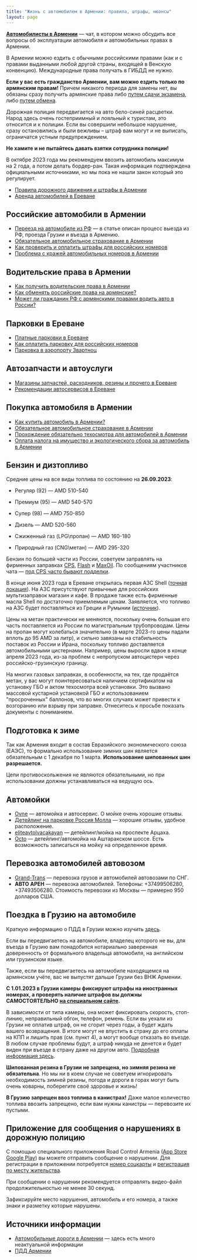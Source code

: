 ```yaml
---
title: "Жизнь с автомобилем в Армении: правила, штрафы, нюансы"
layout: page
---
```


**[Автомобилисты в Армении](https://t.me/am_autoclub)** — чат, в котором можно обсудить все вопросы об эксплуатации автомобиля и автомобильных правах в Армении.

В Армении можно ездить с обычными российскими правами (как и с правами выданными любой другой страны, входящей в Венскую конвенцию).
Международные права получать в ГИБДД не нужно.

**Если у вас есть гражданство Армении, вам можно ездить только по армянским правам!** Причем никакого периода для замены нет,
вы обязаны сразу получить армянские права либо [путем сдачи экзамена](license.md), либо [путем обмена](license-exchange.md).

Дорожная полиция передвигается на авто бело-синей расцветки. Народ здесь очень гостеприимный и лояльный к туристам,
это относится и к полиции. Если вы совершили небольшое нарушение, сразу остановились и были вежливы – штраф вам могут
и не выписать, ограничатся устным предупреждением.

**Не хамите и не пытайтесь давать взятки сотрудника полиции!**

В октябре 2023 года мы рекомендуем ввозить автомобиль максимум на 2 года, а потом делать бордер-ран. Такая информация подтверждена официальными источниками, но мы пока не нашли закон который это регулирует.

- [Правила дорожного движения и штрафы в Армении](rules.md)
- [Аренда автомобилей в Ереване](car-rentals.md)

## Российские автомобили в Армении

- [Переезд на автомобиле из РФ](../moving/by-car.md) — в статье описан процесс выезда из РФ, проезда Грузии и въезда в Армению.
- [Обязательное автомобильное страхование в Армении](insurance.md)
- [Как проверить и оплатить штрафы для российских номеров](rules.md#fines)
- [Проблема с кражей автомобильных номеров в Армении](plates-theft.md)

## Водительские права в Армении

- [Как получить водительские права в Армении](license.md)
- [Как обменять российские права на армянские?](license-exchange.md)
- [Может ли гражданин РФ с армянскими правами водить авто в России?](license-in-russia.md)

## Парковки в Ереване

- [Платные парковки в Ереване](parking.md)
- [Как оплатить парковку для российских номеров](parking.md#ruplate)
- [Парковка в аэропорту Звартноц](parking.md#airport)

## Автозапчасти и автоуслуги

- [Магазины запчастей, расходников, резины и прочего в Ереване](shops.md)
- [Рекомендации автосервисов в Ереване](services.md)

## Покупка автомобиля в Армении

- [Как купить автомобиль в Армении?](car-purchase.md)
- [Обязательное автомобильное страхование в Армении](insurance.md)
- [Прохождение обязательно техосмотра для автомобилей в Армении](inspection.md)
- [Оплата налога на имущество и экологического сбора за автомобиль в Армении](taxes.md)

## Бензин и дизтопливо

Средние цены на все виды топлива по состоянию на **26.09.2023**:

- Регуляр (92) — AMD 510-540
- Премиум (95) — AMD 540-570 
- Супер (98) — AMD 750-850
- Дизель — AMD 520-560

- Сжиженный газ (LPG\пропан) — AMD 160-180
- Природный газ (CNG\метан) — AMD 295-320

Бензин по большей части из России, советуем заправлять на фирменных заправках [CPS](http://www.cps.am/ru/content/chain-of-petrol-stations/),
[Flash](https://flashpetrol.am) и [MaxOil](http://www.maxoil.am/ru/stations/index/). По сообщениям участников чата — [под CPS часто бывают подделки](https://t.me/am_autoclub/1466).

В конце июня 2023 года в Ереване открылась первая АЗС Shell ([точная локация](https://yandex.ru/maps/-/CDUTrdt)). На АЗС присутствуют привычные для российских мультизаправок магазин и кафе. В продаже также есть фирменные масла Shell по достаточно приемлемым ценам. Заявляется, что топливо на АЗС будет поставляться из Греции и Румынии ([источник](https://t.me/economyofarmenia/13844)).

Цены на метан практически не меняются, поскольку очень большая его часть поставляется из России по магистральным трубопроводам. Цены на пропан могут колебаться значительно (в марте 2023-го цены падали вплоть до 95 AMD за литр), и сильно завязаны на стабильность поставок из России и Ирана, поскольку топливо доставляется автомобильными цистернами. Например, цены выросли вдвое в конце апреля 2023 года, из-за проблем с непропуском автоцистерн через российско-грузинскую границу.

На многих газовых заправках, в особенности, на тех, где продаётся метан, у вас могут поинтересоваться наличием сертификатом на установку ГБО и актом техосмотра всей установки. Это вызвано массовой кустарной установкой ГБО и использованием "просроченных" баллонов, что во многих случаях может привести к возгоранию или взрыву при заправке. Отнеситесь к просьбе показать документы с пониманием.

## Подготовка к зиме

Так как Армения входит в состав Евразийского экономического союза (ЕАЭС), то формально использование зимних шин является
обязательным с 1 декабря по 1 марта. **Использование шипованных шин разрешается.**

Цепи противоскольжения не являются обязательными, но при использовании должны устанавливаться на ведущую ось.

## Автомойки

- [Ovne](https://ovne.am/ru/content/2/) — автомойка и автосервис. О мойке очень хорошие отзывы.
- [Детейлинг на парковке Россия Молла](https://www.facebook.com/parkingcarwasham/) — хорошие отзывы, удобное расположение.
- [eliteavtolvacakayan](https://instagram.com/eliteavtolvacakayan) — детейлинг/мойка на проспекте Арцаха.
- [Octo](https://www.instagram.com/octo_detailing/) — детейлинг/автомойка на Аштаракском шоссе. Есть возможность записаться на мойку на определенное время.

## Перевозка автомобилей автовозом

- [Grand-Trans](https://grand-trans.ru) — перевозка грузов и автомобилей автовозами по СНГ.
- **АВТО АРЕН** — перевозка автомобилей. Телефоны: +37499506280, +37493506280. Стоимость перевозки из Москвы — примерно 950 долларов США.

## Поездка в Грузию на автомобиле

Краткую информацию о ПДД в Грузии можно изучить [здесь](https://autotraveler.ru/georgia/).

Если вы передвигаетесь на автомобиле, владелец которого не вы, для въезда в Грузию вам понадобится нотариально заверенная доверенность от формального владельца автомобиля, на английском или грузинском языке. 

Также, если вы передвигаетесь на автомобиле находящемся на армянском учёте, вас не выпустят дальше Грузии без ВНЖ Армении.

**С 1.01.2023 в Грузии камеры фиксируют штрафы на иностранных номерах, а проверять наличие штрафов вы должны САМОСТОЯТЕЛЬНО [на специальном сайте](https://police.ge/protocol/index.php?lang=en).**

В зависимости от типа камеры, она может фиксировать скорость, стоп-линию, неправильный обгон, телефон, ремень. Если вы уехали из Грузии не оплатив штраф, он не сгорит через годы, а будет ждать вашего возвращения. В итоге могут не впустить в страну до его оплаты на КПП и лишить прав (см. пункт 4), а могут вообще отказать во въезде. В любом случае проблемы будут, а штраф никуда не денется и будет виден при въезде в страну даже на другом авто. [Подробная информация здесь](https://t.me/verhniy_lars/1304).

**Шипованная резина в Грузии не запрещена, но зимняя резина не обязательна**. Но мы ни в коем случае не советуем игнорировать
необходимость зимней резины, погода и дороги в горах могут быть очень коварны, поберегите своё здоровье и жизнь!

**В Грузию запрещен ввоз топлива в канистрах!** Даже малое количество топлива ввозить запрещено, если вам нужны канистры —
перевозите их пустыми.

## Приложение для сообщения о нарушениях в дорожную полицию

С помощью специального приложения Road Control Armenia ([App Store](https://apps.apple.com/am/app/road-control-armenia/id1574700607) [Google Play](https://play.google.com/store/apps/details?id=com.road.control.am)) вы можете отправить сообщение о нарушении. Для регистрации в приложении
потребуется [номер соцкарты](../documents/social-number.md) и [регистрация по месту жительства](../documents/registration.md).

При сообщении о нарушении рекомендуется отправлять видео-файл продолжительностью не менее 30 секунд. 

Зафиксируйте место нарушения, автомобиль и его номера, а также знаки и разметку которые нарушены.

## Источники информации

- [Автомобильные дороги в Армении](https://autotraveler.ru/armenia/) — здесь есть много неактуальной информации
- [ПДД Армении](https://localrent.com/ru/journal/armenia/articles/traffic-rules/)

[//]: # (Натыкался ещё на https://www.gutap.am/ когда искал расходники)
[//]: # (И есть типа местный Vianor — https://www.facebook.com/VianorArmenia/posts/2835277919818235/, но Nokian Tyres у них тоже мало осталось. На сайте Нокиан они пробиваются — https://www.nokiantyres.com/where-to-buy/importers/)
